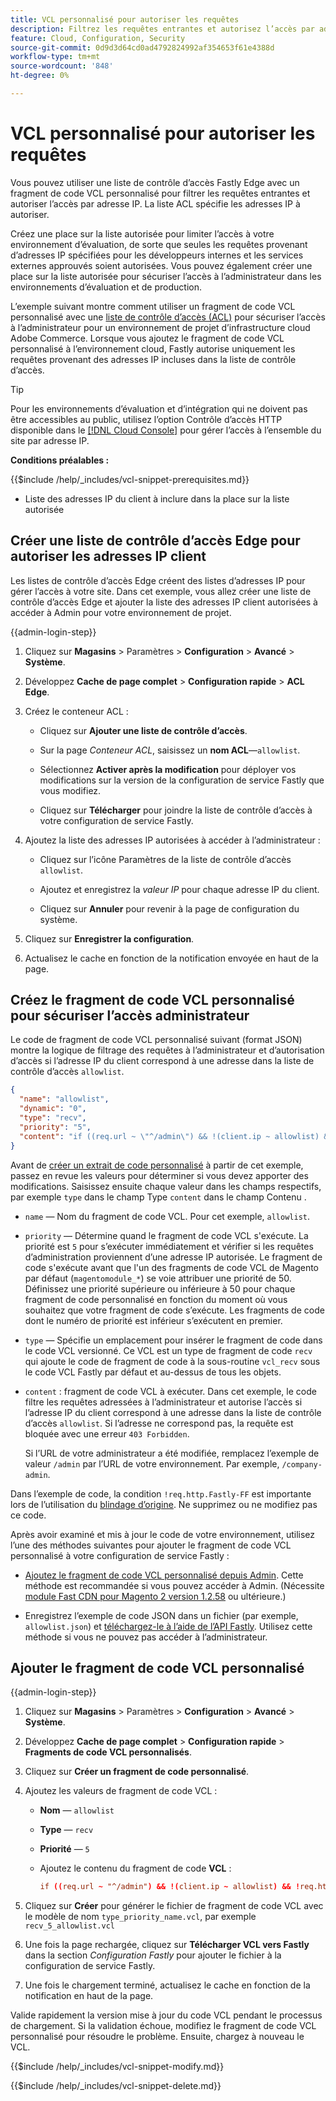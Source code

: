 ```yaml
---
title: VCL personnalisé pour autoriser les requêtes
description: Filtrez les requêtes entrantes et autorisez l’accès par adresse IP pour les sites Adobe Commerce à l’aide d’une liste de contrôle d’accès Fastly Edge et d’un fragment de code VCL personnalisé.
feature: Cloud, Configuration, Security
source-git-commit: 0d9d3d64cd0ad4792824992af354653f61e4388d
workflow-type: tm+mt
source-wordcount: '848'
ht-degree: 0%

---
```


# VCL personnalisé pour autoriser les requêtes

Vous pouvez utiliser une liste de contrôle d’accès Fastly Edge avec un fragment de code VCL personnalisé pour filtrer les requêtes entrantes et autoriser l’accès par adresse IP. La liste ACL spécifie les adresses IP à autoriser.

Créez une place sur la liste autorisée pour limiter l’accès à votre environnement d’évaluation, de sorte que seules les requêtes provenant d’adresses IP spécifiées pour les développeurs internes et les services externes approuvés soient autorisées. Vous pouvez également créer une place sur la liste autorisée pour sécuriser l’accès à l’administrateur dans les environnements d’évaluation et de production.

L’exemple suivant montre comment utiliser un fragment de code VCL personnalisé avec une [liste de contrôle d’accès (ACL)](https://docs.fastly.com/guides/access-control-lists/about-acls) pour sécuriser l’accès à l’administrateur pour un environnement de projet d’infrastructure cloud Adobe Commerce. Lorsque vous ajoutez le fragment de code VCL personnalisé à l’environnement cloud, Fastly autorise uniquement les requêtes provenant des adresses IP incluses dans la liste de contrôle d’accès.

>[!TIP]
>
>Pour les environnements d’évaluation et d’intégration qui ne doivent pas être accessibles au public, utilisez l’option Contrôle d’accès HTTP disponible dans le [[!DNL Cloud Console]](../project/overview.md#access-the-project-web-interface) pour gérer l’accès à l’ensemble du site par adresse IP.

**Conditions préalables :**


{{$include /help/_includes/vcl-snippet-prerequisites.md}}

- Liste des adresses IP du client à inclure dans la place sur la liste autorisée

## Créer une liste de contrôle d’accès Edge pour autoriser les adresses IP client

Les listes de contrôle d’accès Edge créent des listes d’adresses IP pour gérer l’accès à votre site. Dans cet exemple, vous allez créer une liste de contrôle d’accès Edge et ajouter la liste des adresses IP client autorisées à accéder à Admin pour votre environnement de projet.

{{admin-login-step}}

1. Cliquez sur **Magasins** > Paramètres > **Configuration** > **Avancé** > **Système**.

1. Développez **Cache de page complet** > **Configuration rapide** > **ACL Edge**.

1. Créez le conteneur ACL :

   - Cliquez sur **Ajouter une liste de contrôle d’accès**.

   - Sur la page *Conteneur ACL*, saisissez un **nom ACL**—`allowlist`.

   - Sélectionnez **Activer après la modification** pour déployer vos modifications sur la version de la configuration de service Fastly que vous modifiez.

   - Cliquez sur **Télécharger** pour joindre la liste de contrôle d’accès à votre configuration de service Fastly.

1. Ajoutez la liste des adresses IP autorisées à accéder à l’administrateur :

   - Cliquez sur l’icône Paramètres de la liste de contrôle d’accès `allowlist`.

   - Ajoutez et enregistrez la *valeur IP* pour chaque adresse IP du client.

   - Cliquez sur **Annuler** pour revenir à la page de configuration du système.

1. Cliquez sur **Enregistrer la configuration**.

1. Actualisez le cache en fonction de la notification envoyée en haut de la page.

## Créez le fragment de code VCL personnalisé pour sécuriser l’accès administrateur

Le code de fragment de code VCL personnalisé suivant (format JSON) montre la logique de filtrage des requêtes à l’administrateur et d’autorisation d’accès si l’adresse IP du client correspond à une adresse dans la liste de contrôle d’accès `allowlist`.

```json
{
  "name": "allowlist",
  "dynamic": "0",
  "type": "recv",
  "priority": "5",
  "content": "if ((req.url ~ \"^/admin\") && !(client.ip ~ allowlist) && !req.http.Fastly-FF) { error 403 \"Forbidden\"; }"
}
```

Avant de [créer un extrait de code personnalisé](https://experienceleague.adobe.com/docs/commerce-on-cloud/user-guide/cdn/custom-vcl-snippets/fastly-vcl-allowlist.html#add-the-custom-vcl-snippet) à partir de cet exemple, passez en revue les valeurs pour déterminer si vous devez apporter des modifications. Saisissez ensuite chaque valeur dans les champs respectifs, par exemple `type` dans le champ Type `content` dans le champ Contenu .

- `name` — Nom du fragment de code VCL. Pour cet exemple, `allowlist`.

- `priority` — Détermine quand le fragment de code VCL s&#39;exécute. La priorité est `5` pour s’exécuter immédiatement et vérifier si les requêtes d’administration proviennent d’une adresse IP autorisée. Le fragment de code s&#39;exécute avant que l&#39;un des fragments de code VCL de Magento par défaut (`magentomodule_*`) se voie attribuer une priorité de 50. Définissez une priorité supérieure ou inférieure à 50 pour chaque fragment de code personnalisé en fonction du moment où vous souhaitez que votre fragment de code s’exécute. Les fragments de code dont le numéro de priorité est inférieur s’exécutent en premier.

- `type` — Spécifie un emplacement pour insérer le fragment de code dans le code VCL versionné. Ce VCL est un type de fragment de code `recv` qui ajoute le code de fragment de code à la sous-routine `vcl_recv` sous le code VCL Fastly par défaut et au-dessus de tous les objets.

- `content` : fragment de code VCL à exécuter. Dans cet exemple, le code filtre les requêtes adressées à l’administrateur et autorise l’accès si l’adresse IP du client correspond à une adresse dans la liste de contrôle d’accès `allowlist`. Si l’adresse ne correspond pas, la requête est bloquée avec une erreur `403 Forbidden`.

  Si l’URL de votre administrateur a été modifiée, remplacez l’exemple de valeur `/admin` par l’URL de votre environnement. Par exemple, `/company-admin`.

Dans l’exemple de code, la condition `!req.http.Fastly-FF` est importante lors de l’utilisation du [blindage d’origine](fastly-custom-cache-configuration.md#configure-back-ends-and-origin-shielding). Ne supprimez ou ne modifiez pas ce code.

Après avoir examiné et mis à jour le code de votre environnement, utilisez l’une des méthodes suivantes pour ajouter le fragment de code VCL personnalisé à votre configuration de service Fastly :

- [Ajoutez le fragment de code VCL personnalisé depuis Admin](#add-the-custom-vcl-snippet). Cette méthode est recommandée si vous pouvez accéder à Admin. (Nécessite [module Fast CDN pour Magento 2 version 1.2.58](fastly-configuration.md#upgrade) ou ultérieure.)

- Enregistrez l’exemple de code JSON dans un fichier (par exemple, `allowlist.json`) et [téléchargez-le à l’aide de l’API Fastly](fastly-vcl-custom-snippets.md#manage-custom-vcl-snippets-using-the-api). Utilisez cette méthode si vous ne pouvez pas accéder à l’administrateur.

## Ajouter le fragment de code VCL personnalisé

{{admin-login-step}}

1. Cliquez sur **Magasins** > Paramètres > **Configuration** > **Avancé** > **Système**.

1. Développez **Cache de page complet** > **Configuration rapide** > **Fragments de code VCL personnalisés**.

1. Cliquez sur **Créer un fragment de code personnalisé**.

1. Ajoutez les valeurs de fragment de code VCL :

   - **Nom** — `allowlist`

   - **Type** — `recv`

   - **Priorité** — `5`

   - Ajoutez le contenu du fragment de code **VCL** :

     ```conf
     if ((req.url ~ "^/admin") && !(client.ip ~ allowlist) && !req.http.Fastly-FF) { error 403 "Forbidden";}
     ```

1. Cliquez sur **Créer** pour générer le fichier de fragment de code VCL avec le modèle de nom `type_priority_name.vcl`, par exemple `recv_5_allowlist.vcl`

1. Une fois la page rechargée, cliquez sur **Télécharger VCL vers Fastly** dans la section *Configuration Fastly* pour ajouter le fichier à la configuration de service Fastly.

1. Une fois le chargement terminé, actualisez le cache en fonction de la notification en haut de la page.

Valide rapidement la version mise à jour du code VCL pendant le processus de chargement. Si la validation échoue, modifiez le fragment de code VCL personnalisé pour résoudre le problème. Ensuite, chargez à nouveau le VCL.

{{$include /help/_includes/vcl-snippet-modify.md}}

{{$include /help/_includes/vcl-snippet-delete.md}}
